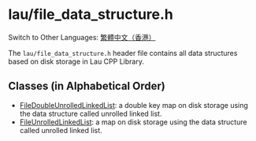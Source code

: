 # lau/file_data_structure.h

Switch to Other Languages: [繁體中文（香港）](file_data_structure_zh.md)

The `lau/file_data_structure.h` header file contains all data structures based 
on disk storage in Lau CPP Library.

## Classes (in Alphabetical Order)
- [FileDoubleUnrolledLinkedList](file_double_unrolled_linked_list_en.md):
  a double key map on disk storage using the data structure called unrolled
  linked list.
- [FileUnrolledLinkedList](file_unrolled_linked_list_en.md):
  a map on disk storage using the data structure called unrolled linked list.
